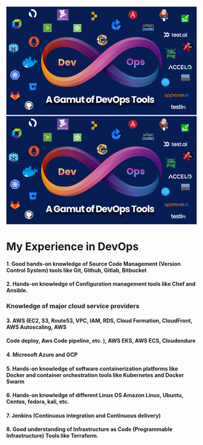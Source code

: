 ![DevOps](https://github.com/yadavsubhash0001/yadavsubhash0001/blob/main/Comprehensive%20List%20of%20DevOps%20Tools%202021.png)
<kbd>
  <img src="https://github.com/yadavsubhash0001/yadavsubhash0001/blob/main/Comprehensive%20List%20of%20DevOps%20Tools%202021.png">
</kbd>

# My Experience in DevOps

####  1. Good hands-on knowledge of Source Code Management (Version Control System) tools like Git, Github, Gitlab, Bitbucket
####  2. Hands-on knowledge of Configuration management tools like Chef and Ansible.

### Knowledge of major cloud service providers 

####  3. AWS (EC2, S3, Route53, VPC, IAM, RDS, Cloud Formation, CloudFront, AWS Autoscaling, AWS
####    Code deploy, Aws Code pipeline, etc. ), AWS EKS, AWS ECS, Cloudendure

####  4. Microsoft Azure and GCP 

####  5. Hands-on knowledge of software containerization platforms like Docker and container orchestration tools like Kubernetes and Docker Swarm
####  6. Hands-on knowledge of different Linux OS Amazon Linux, Ubuntu, Centos, fedora, kali, etc.
####  7. Jenkins (Continuous integration and Continuous delivery)
####  8. Good understanding of Infrastructure as Code (Programmable Infrastructure) Tools like Terraform.
